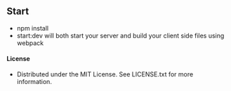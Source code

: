 

## Start

- npm install
- start:dev will both start your server and build your client side files using webpack

#### License

- Distributed under the MIT License. See LICENSE.txt for more information.



